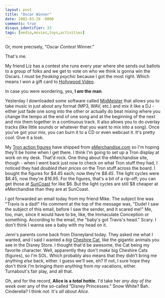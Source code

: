 ```yaml
---
layout: post
title: "Oscar Winner"
date: 2002-03-28 -0800
comments: true
disqus_identifier: 33
tags: [media,movies,toys,activities]
---
```

Or, more precisely, "Oscar *Contest* Winner."
 
 That's me.
 
 My friend Liz has a contest she runs every year where she sends out
ballots to a group of folks and we get to vote on who we think is gonna
win the Oscars. I must be *freaking psychic* because I got the most
right. Which means I won a gift card to [Hollywood
Video](http://www.hollywoodvideo.com/).
 
 In case you were wondering, yes, **I *am* the man**.
 
 Yesterday I downloaded some software called
[MixMeister](http://www.mixmeister.com) that allows you to take music in
just about any format (MP3, WAV, etc.) and mix it like a DJ - either
just fade one song into the other or actually do beat mixing where you
change the tempo at the end of one song and at the beginning of the next
and mix them together in a continuous track. It also allows you to do
overlay tracks (like little sounds or whatever that you want to mix into
a song). Once you've got your mix, you can burn it to a CD or even
webcast it. It's pretty cool. Give it a look.
 
 My [Tron action
figures](http://www.emerchandise.com/browse/TRON/ACTIONFI/) have shipped
from [eMerchandise.com](http://www.emerchandise.com) so I'm hoping
they'll be home when I get there. I think I'm going to set up a Tron
display at work on my desk. That'd rock. One thing about the
eMerchandise site, though - when I went back just now to check on what
Tron stuff they had, I noticed they had *doubled their prices* on the
Tron stuff across the board. I bought the figures for \$4.45 each; now
they're *\$8.45*. The light cycles were \$8.45, now they're *\$16.95*.
For the figures, that's a bit of a rip-off; you can get those at
[SunCoast](http://www.suncoast.com) for like \$6. But the light cycles
are still \$8 cheaper at eMerchandise than they are at SunCoast.
 
 I got forwarded an email today from my friend Mike. The subject line
was "Travis is a dad!" His comment at the top of the message was, "Dude!
I saw the subject of this email, before I saw the sender, and it scared
me!" Me, too, man, since it would have to be, like, the Immaculate
Conception or something. According to the email, the "baby's got
Travis's head." Scary. I don't think I wanna see a baby with my head on
it.
 
 Jenn's parents come back from Disneyland today. They asked me what I
wanted, and I said I wanted a *big* [Cheshire
Cat](http://disney.go.com/desktopstop/alice/pictures/preview3.html),
like the gigantic animals you see in the Disney Store. I thought that'd
be awesome, the Cat being my favorite character. Well, apparently they
don't *make* big Cheshire Cats (figures), so I'm SOL. Which probably
also means that they didn't bring me anything *else* back, either. I
guess we'll see, eh? If not, I sure hope they don't think *I'm* bringing
*them* anything from *my* vacations, either. Turnabout's fair play, and
all that.
 
 Oh, and for the record, **Alice is a *total hottie.*** I'd take her
*any day of the week* over any of the so-called "Disney Princesses."
Snow White? Bah. Cinderella? I think not. It's *all about Alice.*
